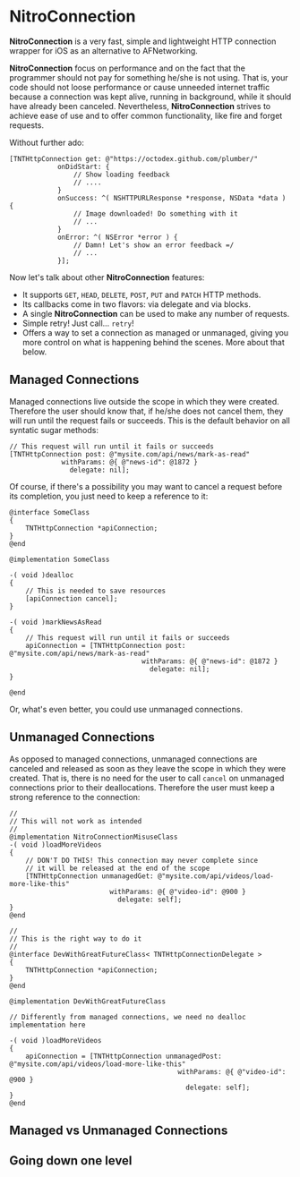 NitroConnection
===============

**NitroConnection** is a very fast, simple and lightweight HTTP connection wrapper for iOS as an alternative to AFNetworking.

**NitroConnection** focus on performance and on the fact that the programmer should not pay for something he/she is not using. That is, your code should not loose performance or cause unneeded internet traffic because a connection was kept alive, running in background, while it should have already been canceled. Nevertheless, **NitroConnection** strives to achieve ease of use and to offer common functionality, like fire and forget requests.

Without further ado:

```objc
[TNTHttpConnection get: @"https://octodex.github.com/plumber/"
            onDidStart: {
                // Show loading feedback
                // ....
            }
            onSuccess: ^( NSHTTPURLResponse *response, NSData *data ) {
                // Image downloaded! Do something with it
                // ...
            }
            onError: ^( NSError *error ) {
                // Damn! Let's show an error feedback =/
                // ...
            }];
```

Now let's talk about other **NitroConnection** features:

- It supports `GET`, `HEAD`, `DELETE`, `POST`, `PUT` and `PATCH` HTTP methods.
- Its callbacks come in two flavors: via delegate and via blocks.
- A single **NitroConnection** can be used to make any number of requests.
- Simple retry! Just call... `retry`!
- Offers a way to set a connection as managed or unmanaged, giving you more control on what is happening behind the scenes. More about that below.

Managed Connections
-------------------

Managed connections live outside the scope in which they were created. Therefore the user should know that, if he/she does not cancel them, they will run until the request fails or succeeds. This is the default behavior on all syntatic sugar methods:

```objc
// This request will run until it fails or succeeds
[TNTHttpConnection post: @"mysite.com/api/news/mark-as-read" 
             withParams: @{ @"news-id": @1872 }
               delegate: nil];
```

Of course, if there's a possibility you may want to cancel a request before its completion, you just need to keep a reference to it:

```objc
@interface SomeClass
{
    TNTHttpConnection *apiConnection;
}
@end

@implementation SomeClass

-( void )dealloc
{
    // This is needed to save resources
    [apiConnection cancel];
}

-( void )markNewsAsRead
{
    // This request will run until it fails or succeeds
    apiConnection = [TNTHttpConnection post: @"mysite.com/api/news/mark-as-read" 
                                 withParams: @{ @"news-id": @1872 }
                                   delegate: nil];
}

@end
```

Or, what's even better, you could use unmanaged connections.

Unmanaged Connections
---------------------

As opposed to managed connections, unmanaged connections are canceled and released as soon as they leave the scope in which they were created. That is, there is no need for the user to call `cancel` on unmanaged connections prior to their deallocations. Therefore the user must keep a strong reference to the connection:

```objc
//
// This will not work as intended
//
@implementation NitroConnectionMisuseClass
-( void )loadMoreVideos
{
    // DON'T DO THIS! This connection may never complete since
    // it will be released at the end of the scope
    [TNTHttpConnection unmanagedGet: @"mysite.com/api/videos/load-more-like-this" 
                         withParams: @{ @"video-id": @900 }
                           delegate: self];
}
@end

//
// This is the right way to do it
//
@interface DevWithGreatFutureClass< TNTHttpConnectionDelegate >
{
    TNTHttpConnection *apiConnection;
}
@end

@implementation DevWithGreatFutureClass

// Differently from managed connections, we need no dealloc implementation here

-( void )loadMoreVideos
{
    apiConnection = [TNTHttpConnection unmanagedPost: @"mysite.com/api/videos/load-more-like-this"
                                          withParams: @{ @"video-id": @900 }
                                            delegate: self];
}
@end
```

Managed vs Unmanaged Connections
--------------------------------

Going down one level
--------------------
